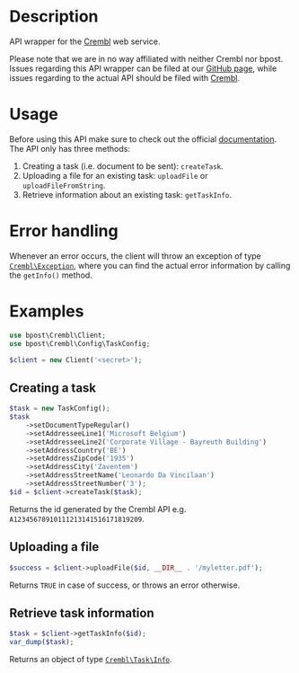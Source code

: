 # Description

API wrapper for the [Crembl](http://www.crembl.be) web service.

Please note that we are in no way affiliated with neither Crembl nor bpost. Issues regarding this API wrapper can be filed
at our [GitHub page](https://github.com/torfs-ict/crembl/issues), while issues regarding to the actual API should be filed
with [Crembl](http://www.crembl.be/en/more/contact/).

# Usage

Before using this API make sure to check out the official [documentation](http://www.crembl.be/en/more/crembl-downloads).
The API only has three methods:

1. Creating a task (i.e. document to be sent): `createTask`.
2. Uploading a file for an existing task: `uploadFile` or `uploadFileFromString`.
3. Retrieve information about an existing task: `getTaskInfo`.

# Error handling

Whenever an error occurs, the client will throw an exception of type [`Crembl\Exception`](src/Exception/Exception.php), where you can find the
actual error information by calling the `getInfo()` method.

# Examples

```php
use bpost\Crembl\Client;
use bpost\Crembl\Config\TaskConfig;

$client = new Client('<secret>');
```

## Creating a task

```php
$task = new TaskConfig();
$task
    ->setDocumentTypeRegular()
    ->setAddresseeLine1('Microsoft Belgium')
    ->setAddresseeLine2('Corporate Village - Bayreuth Building')
    ->setAddressCountry('BE')
    ->setAddressZipCode('1935')
    ->setAddressCity('Zaventem')
    ->setAddressStreetName('Leonardo Da Vincilaan')
    ->setAddressStreetNumber('3');
$id = $client->createTask($task);
```

Returns the id generated by the Crembl API e.g. `A12345678910111213141516171819209`.

## Uploading a file

```php
$success = $client->uploadFile($id, __DIR__ . '/myletter.pdf');
```

Returns `TRUE` in case of success, or throws an error otherwise.

## Retrieve task information

```php
$task = $client->getTaskInfo($id);
var_dump($task);
```

Returns an object of type [`Crembl\Task\Info`](src/Task/Info.php).
